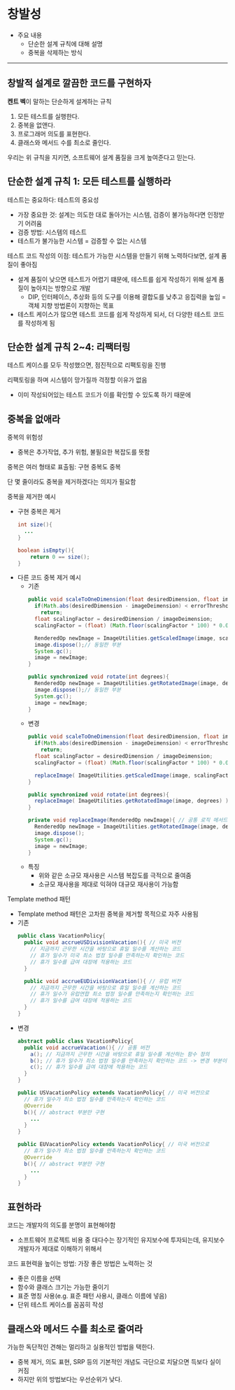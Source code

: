 # 창발성


- 주요 내용
  - 단순한 설계 규칙에 대해 설명
  - 중복을 삭제하는 방식
---

## 창발적 설계로 깔끔한 코드를 구현하자

**켄트 벡**이 말하는 단순하게 설계하는 규칙
1. 모든 테스트를 실행한다.
2. 중복을 없앤다.
3. 프로그래머 의도를 표현한다.
4. 클래스와 메서드 수를 최소로 줄인다.

우리는 위 규칙을 지키면, 소프트웨어 설계 품질을 크게 높여준다고 믿는다.

## 단순한 설계 규칙 1: 모든 테스트를 실행하라

테스트는 중요하다: 테스트의 중요성
- 가장 중요한 것: 설계는 의도한 대로 돌아가는 시스템, 검증이 불가능하다면 인정받기 어려움
- 검증 방법: 시스템의 테스트
- 테스트가 불가능한 시스템 = 검증할 수 없는 시스템

테스트 코드 작성의 이점: 테스트가 가능한 시스템을 만들기 위해 노력하다보면, 설계 품질이 좋아짐
- 설계 품질이 낮으면 테스트가 어렵기 떄문에, 테스트를 쉽게 작성하기 위해 설계 품질이 높아지는 방향으로 개발
    - DIP, 인터페이스, 추상화 등의 도구를 이용해 결합도를 낮추고 응집력을 높임 = 객체 지향 방법론이 지향하는 목표 
- 테스트 케이스가 많으면 테스트 코드를 쉽게 작성하게 되서, 더 다양한 테스트 코드를 작성하게 됨

## 단순한 설계 규칙 2~4: 리팩터링

테스트 케이스를 모두 작성했으면, 점진적으로 리팩토링을 진행

리팩토링을 하며 시스템이 망가질까 걱정할 이유가 없음
- 이미 작성되어있는 테스트 코드가 이를 확인할 수 있도록 하기 때문에

## 중복을 없애라

중복의 위험성
- 중복은 추가작업, 추가 위험, 불필요한 복잡도를 뜻함

중복은 여러 형태로 표출됨: 구현 중복도 중복

단 몇 줄이라도 중복을 제거하겠다는 의지가 필요함

중복을 제거한 예시
- 구현 중복은 제거
  ```java
  int size(){
    ...
  }
  
  boolean isEmpty(){
      return 0 == size();
  }
  ```
- 다른 코드 중복 제거 예시
  - 기존
    ```java
    public void scaleToOneDimension(float desiredDimension, float imageDeimension){
      if(Math.abs(desiredDimension - imageDeimension) < errorThreshold)
        return;
      float scalingFactor = desiredDimension / imageDeimension;
      scalingFactor = (float) (Math.floor(scalingFactor * 100) * 0.01f);
    
      RenderedOp newImage = ImageUtilities.getScaledImage(image, scalingFactor, scalingFactor);
      image.dispose();// 동일한 부분
      System.gc();
      image = newImage;
    }
    
    public synchronized void rotate(int degrees){
      RenderedOp newImage = ImageUtilities.getRotatedImage(image, degrees); 
      image.dispose();// 동일한 부분
      System.gc();
      image = newImage;
    }
    ```
  - 변경
    ```java
    public void scaleToOneDimension(float desiredDimension, float imageDeimension){
      if(Math.abs(desiredDimension - imageDeimension) < errorThreshold)
        return;
      float scalingFactor = desiredDimension / imageDeimension;
      scalingFactor = (float) (Math.floor(scalingFactor * 100) * 0.01f);
    
      replaceImage( ImageUtilities.getScaledImage(image, scalingFactor, scalingFactor) );
    }
    
    public synchronized void rotate(int degrees){
      replaceImage( ImageUtilities.getRotatedImage(image, degrees) ); 
    }
    
    private void replaceImage(RenderedOp newImage){ // 공통 로직 메서드 추출
      RenderedOp newImage = ImageUtilities.getRotatedImage(image, degrees); 
      image.dispose();
      System.gc();
      image = newImage;
    }
    ```
  - 특징
    - 위와 같은 소규모 재사용은 시스템 복잡도를 극적으로 줄여줌
    - 소규모 재사용을 제대로 익혀야 대규모 재사용이 가능함

Template method 패턴
- Template method 패턴은 고차원 중복을 제거할 목적으로 자주 사용됨
- 기존
  ```java
  public class VacationPolicy{
    public void accrueUSDivisionVacation(){ // 미국 버전
      // 지금까지 근무한 시간을 바탕으로 휴일 일수를 계산하는 코드
      // 휴가 일수가 미국 최소 법정 일수를 만족하는지 확인하는 코드
      // 휴가 일수를 급여 대장에 적용하는 코드
    }
  
    public void accrueEUDivisionVacation(){ // 유럽 버전
      // 지금까지 근무한 시간을 바탕으로 휴일 일수를 계산하는 코드
      // 휴가 일수가 유럽연합 최소 법정 일수를 만족하는지 확인하는 코드
      // 휴가 일수를 급여 대장에 적용하는 코드
    }
  }
  ```
- 변경
  ```java
  abstract public class VacationPolicy{
    public void accrueVacation(){ // 공통 버전
      a(); // 지금까지 근무한 시간을 바탕으로 휴일 일수를 계산하는 함수 정의
      b(); // 휴가 일수가 최소 법정 일수를 만족하는지 확인하는 코드 -> 변경 부분이 있는 곳만 abstract으로 처리 
      c(); // 휴가 일수를 급여 대장에 적용하는 코드
    }
  }
  
  public USVacationPolicy extends VacationPolicy{ // 미국 버전으로
    // 휴가 일수가 최소 법정 일수를 만족하는지 확인하는 코드 
    @Override
    b(){ // abstract 부분만 구현
      ...
    }
  }
  
  public EUVacationPolicy extends VacationPolicy{ // 미국 버전으로
    // 휴가 일수가 최소 법정 일수를 만족하는지 확인하는 코드 
    @Override
    b(){ // abstract 부분만 구현
      ...
    }
  }
  ```
  
## 표현하라

코드는 개발자의 의도를 분명이 표현해야함
- 소프트웨어 프로젝트 비용 중 대다수는 장기적인 유지보수에 투자되는데, 유지보수 개발자가 제대로 이해하기 위해서

코드 표현력을 높이는 방법: 가장 좋은 방법은 노력하는 것
- 좋은 이름을 선택
- 함수와 클래스 크기는 가능한 줄이기
- 표준 명칭 사용(e.g. 표준 패턴 사용시, 클래스 이름에 넣음)
- 단위 테스트 케이스를 꼼꼼히 작성

## 클래스와 메서드 수를 최소로 줄여라

가능한 독단적인 견해는 멀리하고 실용적인 방법을 택한다.
- 중복 제거, 의도 표현, SRP 등의 기본적인 개념도 극단으로 치달으면 득보다 실이 커짐
- 하지만 위의 방법보다는 우선순위가 낮다.